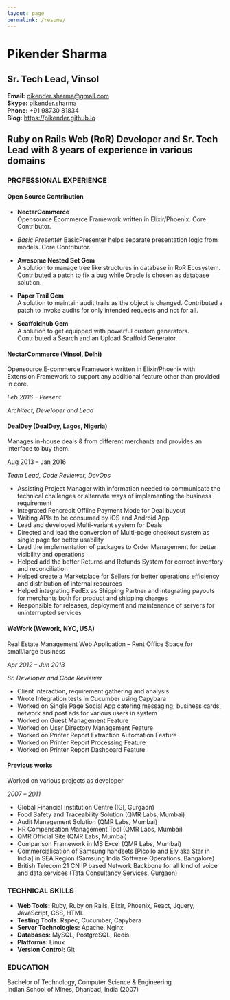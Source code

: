 ```yaml
---
layout: page
permalink: /resume/
---
```


# Pikender Sharma

## Sr. Tech Lead, Vinsol  
**Email:** <pikender.sharma@gmail.com>  
**Skype:** pikender.sharma  
**Phone:** +91 98730 81834  
**Blog:** <https://pikender.github.io>  

## Ruby on Rails Web (RoR) Developer and Sr. Tech Lead with 8 years of experience in various domains

### PROFESSIONAL EXPERIENCE

#### Open Source Contribution

- **NectarCommerce**  
  Opensource Ecommerce Framework written in Elixir/Phoenix.
  Core Contributor.

- *Basic Presenter*
  BasicPresenter helps separate presentation logic from models.
  Core Contributor.

- **Awesome Nested Set Gem**  
  A solution to manage tree like structures in database in RoR Ecosystem.
  Contributed a patch to fix a bug while Oracle is chosen as database solution.

- **Paper Trail Gem**  
  A solution to maintain audit trails as the object is changed.
  Contributed a patch to invoke audits for only intended requests and not for all.

- **Scaffoldhub Gem**  
  A solution to get equipped with powerful custom generators.
  Contributed a Search and an Upload Scaffold Generator.


#### NectarCommerce (Vinsol, Delhi)

Opensource E-commerce Framework written in Elixir/Phoenix with Extension Framework to support any additional feature other than provided in core.

*Feb 2016 – Present*

*Architect, Developer and Lead*

#### DealDey (DealDey, Lagos, Nigeria)

Manages in-house deals & from different merchants and provides an interface to buy them.

Aug 2013 – Jan 2016

*Team Lead, Code Reviewer, DevOps*

- Assisting Project Manager with information needed to communicate the technical challenges or alternate ways of implementing the business requirement
- Integrated Rencredit Offline Payment Mode for Deal buyout
- Writing APIs to be consumed by iOS and Android App
- Lead and developed Multi-variant system for Deals
- Directed and lead the conversion of Multi-page checkout system as single page for better usability
- Lead the implementation of packages to Order Management for better visibility and operations
- Helped add the better Returns and Refunds System for correct inventory and reconciliation
- Helped create a Marketplace for Sellers for better operations efficiency and distribution of internal resources
- Helped integrating FedEx as Shipping Partner and integrating payouts for merchants both for product and shipping charges
- Responsible for releases, deployment and maintenance of servers for uninterrupted services

#### WeWork (Wework, NYC, USA)

Real Estate Management Web Application – Rent Office Space for small/large business

*Apr 2012 – Jun 2013*

*Sr. Developer and Code Reviewer*

- Client interaction, requirement gathering and analysis
- Wrote Integration tests in Cucumber using Capybara
- Worked on Single Page Social App catering messaging, business cards, network and post ads for various users in system
- Worked on Guest Management Feature
- Worked on User Directory Management Feature
- Worked on Printer Report Extraction Automation Feature
- Worked on Printer Report Processing Feature
- Worked on Printer Report Dashboard Feature

#### Previous works

Worked on various projects as developer

*2007 – 2011*

- Global Financial Institution Centre (IGI, Gurgaon)
- Food Safety and Traceability Solution (QMR Labs, Mumbai)
- Audit Management Solution (QMR Labs, Mumbai)
- HR Compensation Management Tool (QMR Labs, Mumbai)
- QMR Official Site (QMR Labs, Mumbai)
- Comparison Framework in MS Excel (QMR Labs, Mumbai)
- Commercialisation of Samsung handsets [Picollo and Ely aka Star in India] in SEA Region (Samsung India Software Operations, Bangalore)
- British Telecom 21 CN IP based Network Backbone for all kind of voice and data services (Tata Consultancy Services, Gurgaon)

### TECHNICAL SKILLS

- **Web Tools:** Ruby, Ruby on Rails, Elixir, Phoenix, React, Jquery, JavaScript, CSS, HTML
- **Testing Tools:** Rspec, Cucumber, Capybara
- **Server Technologies:** Apache, Nginx
- **Databases:** MySQL, PostgreSQL, Redis
- **Platforms:** Linux
- **Version Control:** Git

### EDUCATION

Bachelor of Technology, Computer Science & Engineering  
Indian School of Mines, Dhanbad, India (2007)

